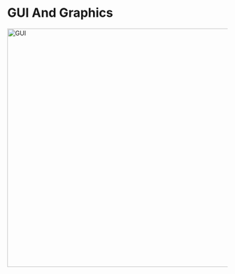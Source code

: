 # GUI And Graphics
<img width="546" alt="GUI" src="https://user-images.githubusercontent.com/91988972/171968839-3381f728-ebee-4b27-adf8-0c649669c8ed.png">
